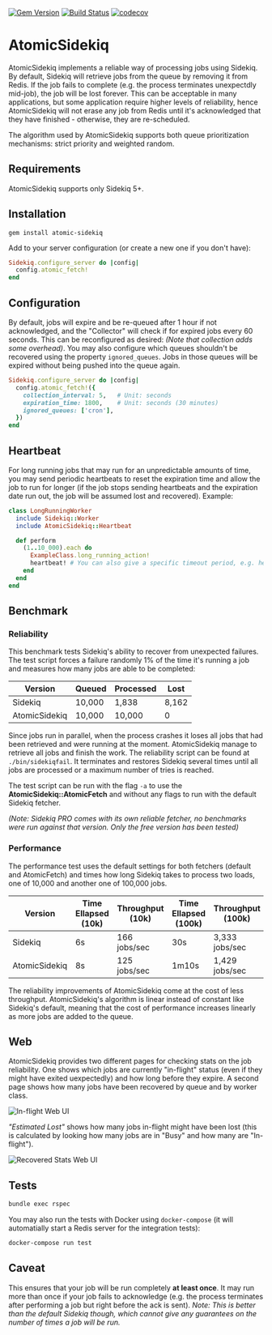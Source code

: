 [![Gem Version](https://badge.fury.io/rb/atomic-sidekiq.svg)](https://badge.fury.io/rb/atomic-sidekiq) [![Build Status](https://travis-ci.org/Colex/atomic-sidekiq.svg?branch=master)](https://travis-ci.org/Colex/atomic-sidekiq) [![codecov](https://codecov.io/gh/Colex/atomic-sidekiq/branch/master/graph/badge.svg)](https://codecov.io/gh/Colex/atomic-sidekiq)

# AtomicSidekiq
AtomicSidekiq implements a reliable way of processing jobs using Sidekiq. By default, Sidekiq will retrieve jobs from the queue by removing it from Redis. If the job fails to complete (e.g. the process terminates unexpectdly mid-job), the job will be lost forever. This can be acceptable in many applications, but some application require higher levels of reliability, hence AtomicSidekiq will not erase any job from Redis until it's acknowledged that they have finished - otherwise, they are re-scheduled.

The algorithm used by AtomicSidekiq supports both queue prioritization mechanisms: strict priority and weighted random.

## Requirements
AtomicSidekiq supports only Sidekiq 5+.

## Installation
```
gem install atomic-sidekiq
```

Add to your server configuration (or create a new one if you don't have):
```ruby
Sidekiq.configure_server do |config|
  config.atomic_fetch!
end
```

## Configuration
By default, jobs will expire and be re-queued after 1 hour if not acknowledged, and the "Collector" will check if for expired jobs every 60 seconds. This can be reconfigured as desired: _(Note that collection adds some overhead)_. You
may also configure which queues shouldn't be recovered using the property `ignored_queues`. Jobs in those queues will
be expired without being pushed into the queue again.
```ruby
Sidekiq.configure_server do |config|
  config.atomic_fetch!({
    collection_interval: 5,   # Unit: seconds
    expiration_time: 1800,    # Unit: seconds (30 minutes)
    ignored_queues: ['cron'],
  })
end
```

## Heartbeat
For long running jobs that may run for an unpredictable amounts of time, you may send periodic heartbeats to reset the expiration time and allow the job to run for longer (if the job stops sending heartbeats and the expiration date run out, the job will be assumed lost and recovered). Example:

```ruby
class LongRunningWorker
  include Sidekiq::Worker
  include AtomicSidekiq::Heartbeat

  def perform
    (1..10_000).each do
      ExampleClass.long_running_action!
      heartbeat! # You can also give a specific timeout period, e.g. heartbeat!(1.hour)
    end
  end
end
```

## Benchmark
### Reliability
This benchmark tests Sidekiq's ability to recover from unexpected failures. The test script forces a failure randomly 1% of the time it's running a job and measures how many jobs are able to be completed:

| Version       | Queued  | Processed | Lost  |
|---------------|---------|-----------|-------|
| Sidekiq       | 10,000  | 1,838     | 8,162 |
| AtomicSidekiq | 10,000  | 10,000    | 0     |

Since jobs run in parallel, when the process crashes it loses all jobs that had been retrieved and were running at the moment. AtomicSidekiq manage to retrieve all jobs and finish the work. The reliability script can be found at `./bin/sidekiqfail`. It terminates and restores Sidekiq several times until all jobs are processed or a maximum number of tries is reached.

The test script can be run with the flag `-a` to use the **AtomicSidekiq::AtomicFetch** and without any flags to run with the default Sidekiq fetcher.

_(Note: Sidekiq PRO comes with its own reliable fetcher, no benchmarks were run against that version. Only the free version has been tested)_

### Performance
The performance test uses the default settings for both fetchers (default and AtomicFetch) and times how long Sidekiq takes to process two loads, one of 10,000 and another one of 100,000 jobs.

| Version       | Time Ellapsed (10k) | Throughput (10k) | Time Ellapsed (100k) | Throughput (100k) |
|---------------|---------------------|------------------|----------------------|-------------------|
| Sidekiq       | 6s                  | 166 jobs/sec     | 30s                  | 3,333 jobs/sec    |
| AtomicSidekiq | 8s                  | 125 jobs/sec     | 1m10s                | 1,429 jobs/sec    |

The reliability improvements of AtomicSidekiq come at the cost of less throughput. AtomicSidekiq's algorithm is linear instead of constant like Sidekiq's default, meaning that the cost of performance increases linearly as more jobs are added to the queue.

## Web
AtomicSidekiq provides two different pages for checking stats on the job reliability. One shows which jobs are currently "in-flight" status (even if they might have exited uexpectedly) and how long before they expire. A second page shows how many jobs have been recovered by queue and by worker class.

![In-flight Web UI](https://raw.githubusercontent.com/Colex/atomic-sidekiq/master/images/in_flight_web.png)

_"Estimated Lost"_ shows how many jobs in-flight might have been lost (this is calculated by looking how many jobs are in "Busy" and how many are "In-flight").

![Recovered Stats Web UI](https://raw.githubusercontent.com/Colex/atomic-sidekiq/master/images/recovered_web.png)

## Tests
```sh
bundle exec rspec
```

You may also run the tests with Docker using `docker-compose` (it will automatially start a Redis server for the integration tests):
```sh
docker-compose run test
```

## Caveat
This ensures that your job will be run completely **at least once**. It may run more than once if your job fails to acknowledge (e.g. the process terminates after performing a job but right before the ack is sent). _Note: This is better than the default Sidekiq though, which cannot give any guarantees on the number of times a job will be run._
